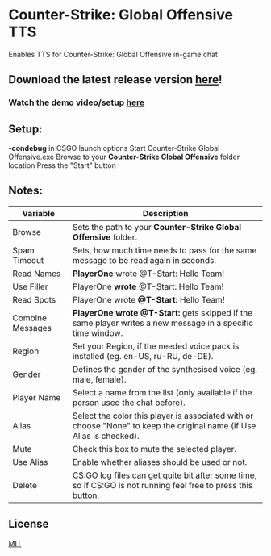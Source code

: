 # Counter-Strike: Global Offensive TTS
Enables TTS for Counter-Strike: Global Offensive in-game chat

## Download the latest release version [here](https://github.com/SnoutBug/csgotts/releases)!
### Watch the demo video/setup [here](https://www.youtube.com/watch?v=gQUS7W-mtOg)
## Setup:
 **-condebug** in CSGO launch options
 Start Counter-Strike Global Offensive.exe
 Browse to your **Counter-Strike Global Offensive** folder location
 Press the "Start" button
 
## Notes:

 Variable | Description
 ------------ | -------------
 Browse            | Sets the path to your **Counter-Strike Global Offensive** folder.
 Spam Timeout      | Sets, how much time needs to pass for the same message to be read again in seconds.
 Read Names        | **PlayerOne** wrote @T-Start: Hello Team!
 Use Filler        | PlayerOne **wrote** @T-Start: Hello Team!
 Read Spots        | PlayerOne wrote **@T-Start:** Hello Team!
 Combine Messages  | **PlayerOne wrote @T-Start:** gets skipped if the same player writes a new message in a specific time window.
 Region            | Set your Region, if the needed voice pack is installed (eg. en-US, ru-RU, de-DE).
 Gender            | Defines the gender of the synthesised voice (eg. male, female).
 Player Name       | Select a name from the list (only available if the person used the chat before).
 Alias             | Select the color this player is associated with or choose "None" to keep the original name (if Use Alias is checked).
 Mute              | Check this box to mute the selected player.
 Use Alias         | Enable whether aliases should be used or not.
 Delete            | CS:GO log files can get quite bit after some time, so if CS:GO is not running feel free to press this button.

## License
[MIT](https://choosealicense.com/licenses/mit/)
